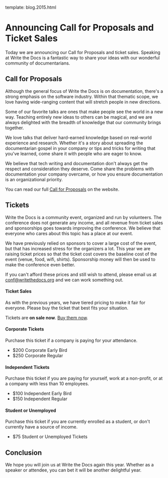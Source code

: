 template: blog.2015.html

# Announcing Call for Proposals and Ticket Sales

Today we are announcing our Call for Proposals and ticket sales.
Speaking at Write the Docs is a fantastic way to share your ideas with
our wonderful community of documentarians.

## Call for Proposals

Although the general focus of Write the Docs is on documentation,
there's a strong emphasis on the software industry. Within that thematic
scope, we love having wide-ranging content that will stretch people in
new directions.

Some of our favorite talks are ones that make people see the world in a new way.
Teaching entirely new ideas to others can be magical, and we are always
delighted with the breadth of knowledge that our community brings together.

We love talks that deliver hard-earned knowledge based on real-world
experience and research. Whether it's a story about spreading the
documentarian gospel in your company or tips and tricks for writing that
you've learned, come share it with people who are eager to know.

We believe that tech writing and documentation don't always get the respect and
consideration they deserve. Come share the problems with documentation your
company overcame, or how you ensure documentation is an organizational priority.

You can read our full [Call for
Proposals](http://www.writethedocs.org/conf/na/cfp/) on the website.

## Tickets

Write the Docs is a community event, organized and run by volunteers. The
conference does not generate any income, and all revenue from ticket sales and
sponsorships goes towards improving the conference. We believe that everyone
who cares about this topic has a place at our event.

We have previously relied on sponsors to cover a large cost of the
event, but that has increased stress for the organizers a lot.  This
year we are raising ticket prices so that the ticket cost covers the
baseline cost of the event (venue, food, wifi, shirts).  Sponsorship
money will then be used to make the conference even better.

If you can't afford these prices and still wish to attend, please email
us at [conf@writethedocs.org](mailto:conf@writethedocs.org) and we can
work something out.

#### Ticket Sales

As with the previous years, we have tiered pricing to make it fair for
everyone. Please buy the ticket that best fits your situation.

Tickets are **on sale now**. [Buy them now](http://www.writethedocs.org/conf/na/2015/#tickets).

#### Corporate Tickets

Purchase this ticket if a company is paying for your attendance.

* $200 Corporate Early Bird
* $250 Corporate Regular

#### Independent Tickets

Purchase this ticket if you are paying for yourself, work at a
non-profit, or at a company with less than 10 employees.

* $100 Independent Early Bird
* $150 Independent Regular

#### Student or Unemployed

Purchase this ticket if you are currently enrolled as a student, or
don't currently have a source of income.

* $75 Student or Unemployed Tickets

## Conclusion

We hope you will join us at Write the Docs again this year.  Whether as
a speaker or attendee, you can bet it will be another delightful year.
